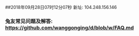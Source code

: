 ##2018年09月28日07时12分07秒 新址: 104.248.156.146
### 兔友常见问题及解答: https://github.com/wanggonging/d/blob/w/FAQ.md
